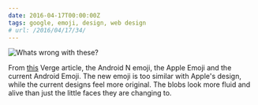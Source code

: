 ```yaml
---
date: 2016-04-17T00:00:00Z
tags: google, emoji, design, web design
# url: /2016/04/17/34/
---
```


![Whats wrong with these?](/images/verge-frown.0.jpg)

From [this](http://www.theverge.com/2016/4/16/11441876/android-n-new-emoji-closer-look) Verge article, the Android N emoji, the Apple Emoji and the current Android Emoji. The new emoji is too similar with Apple's design, while the current designs feel more original. The blobs look more fluid and alive than just the little faces they are changing to.